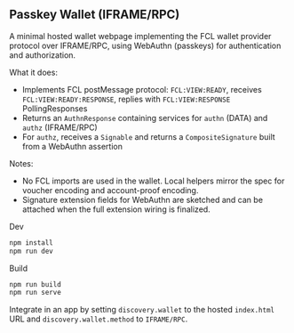 ## Passkey Wallet (IFRAME/RPC)

A minimal hosted wallet webpage implementing the FCL wallet provider protocol over IFRAME/RPC, using WebAuthn (passkeys) for authentication and authorization.

What it does:
- Implements FCL postMessage protocol: `FCL:VIEW:READY`, receives `FCL:VIEW:READY:RESPONSE`, replies with `FCL:VIEW:RESPONSE` PollingResponses
- Returns an `AuthnResponse` containing services for `authn` (DATA) and `authz` (IFRAME/RPC)
- For `authz`, receives a `Signable` and returns a `CompositeSignature` built from a WebAuthn assertion

Notes:
- No FCL imports are used in the wallet. Local helpers mirror the spec for voucher encoding and account-proof encoding.
- Signature extension fields for WebAuthn are sketched and can be attached when the full extension wiring is finalized.

Dev
```bash
npm install
npm run dev
```

Build
```bash
npm run build
npm run serve
```

Integrate in an app by setting `discovery.wallet` to the hosted `index.html` URL and `discovery.wallet.method` to `IFRAME/RPC`.
